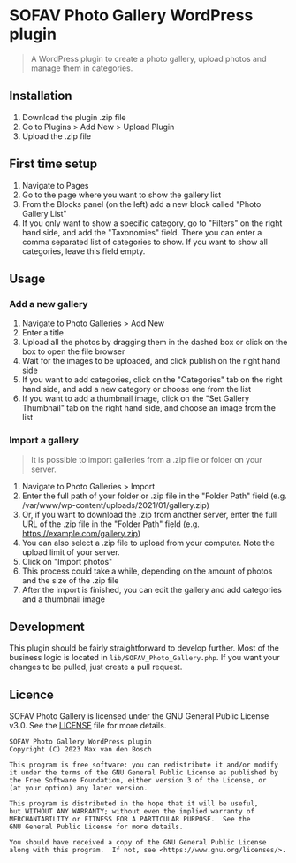 # SOFAV Photo Gallery WordPress plugin
> A WordPress plugin to create a photo gallery, upload photos and manage them in categories.

## Installation
1. Download the plugin .zip file
2. Go to Plugins > Add New > Upload Plugin
3. Upload the .zip file

## First time setup
1. Navigate to Pages
2. Go to the page where you want to show the gallery list
3. From the Blocks panel (on the left) add a new block called "Photo Gallery List"
4. If you only want to show a specific category, go to "Filters" on the right hand side, and add the "Taxonomies" field. There you can enter a comma separated list of categories to show. If you want to show all categories, leave this field empty.

## Usage
### Add a new gallery
1. Navigate to Photo Galleries > Add New
2. Enter a title
3. Upload all the photos by dragging them in the dashed box or click on the box to open the file browser
4. Wait for the images to be uploaded, and click publish on the right hand side
5. If you want to add categories, click on the "Categories" tab on the right hand side, and add a new category or choose one from the list
6. If you want to add a thumbnail image, click on the "Set Gallery Thumbnail" tab on the right hand side, and choose an image from the list

### Import a gallery
> It is possible to import galleries from a .zip file or folder on your server. 
>
1. Navigate to Photo Galleries > Import
2. Enter the full path of your folder or .zip file in the "Folder Path" field (e.g. /var/www/wp-content/uploads/2021/01/gallery.zip)
3. Or, if you want to download the .zip from another server, enter the full URL of the .zip file in the "Folder Path" field (e.g. https://example.com/gallery.zip)
4. You can also select a .zip file to upload from your computer. Note the upload limit of your server.
5. Click on "Import photos"
6. This process could take a while, depending on the amount of photos and the size of the .zip file
7. After the import is finished, you can edit the gallery and add categories and a thumbnail image

## Development
This plugin should be fairly straightforward to develop further. Most of the business logic is located in `lib/SOFAV_Photo_Gallery.php`. If you want your changes to be pulled, just create a pull request. 

## Licence
SOFAV Photo Gallery is licensed under the GNU General Public License v3.0. See the [LICENSE](LICENSE.txt) file for more details.

    SOFAV Photo Gallery WordPress plugin
    Copyright (C) 2023 Max van den Bosch

    This program is free software: you can redistribute it and/or modify
    it under the terms of the GNU General Public License as published by
    the Free Software Foundation, either version 3 of the License, or
    (at your option) any later version.

    This program is distributed in the hope that it will be useful,
    but WITHOUT ANY WARRANTY; without even the implied warranty of
    MERCHANTABILITY or FITNESS FOR A PARTICULAR PURPOSE.  See the
    GNU General Public License for more details.

    You should have received a copy of the GNU General Public License
    along with this program.  If not, see <https://www.gnu.org/licenses/>.